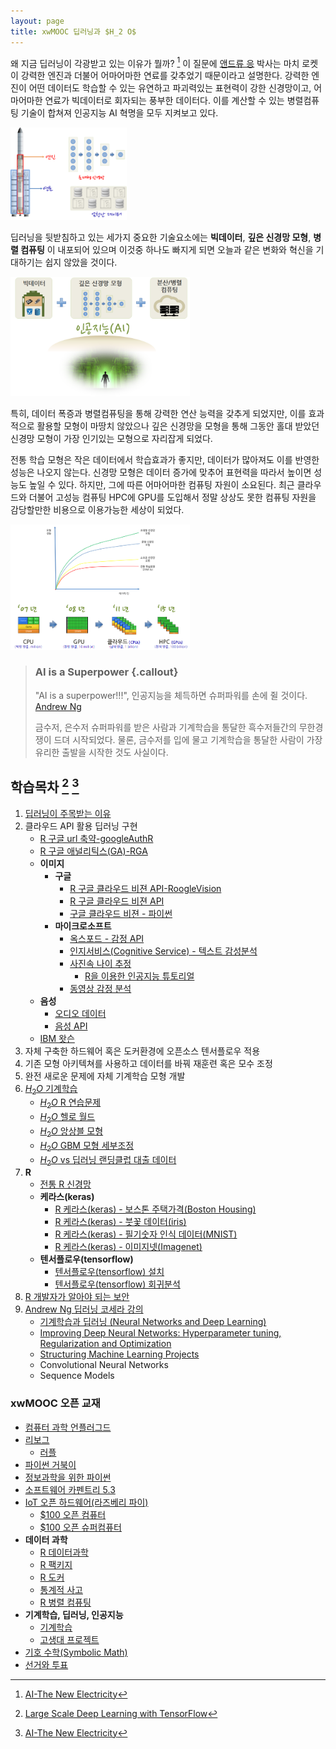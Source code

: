 ```yaml
---
layout: page
title: xwMOOC 딥러닝과 $H_2 O$
---
```



왜 지금 딥러닝이 각광받고 있는 이유가 뭘까? [^andrew-ng-spark-2016] 이 질문에 [앤드류 응](http://www.andrewng.org/) 박사는 마치 로켓이 강력한 엔진과 더불어 어마어마한 연료를 갖추었기 때문이라고 설명한다. 강력한 엔진이 어떤 데이터도 학습할 수 있는 유연하고 파괴력있는 표현력이 강한 신경망이고, 어마어마한 연료가 빅데이터로 회자되는 풍부한 데이터다. 이를 계산할 수 있는 병렬컴퓨팅 기술이 합쳐져 인공지능 AI 혁명을 모두 지켜보고 있다.

<img src="fig/ear-of-dl.png" width="37%" />

딥러닝을 뒷받침하고 있는 세가지 중요한 기술요소에는 **빅데이터**, **깊은 신경망 모형**, **병렬 컴퓨팅** 이 내포되어 있으며 이것중 하나도 빠지게 되면 오늘과 같은 변화와 혁신을 기대하기는 쉽지 않았을 것이다.

<img src="fig/three-pillars.png" width="57%" />

특히, 데이터 폭증과 병렬컴퓨팅을 통해 강력한 연산 능력을 갖추게 되었지만, 이를 효과적으로 활용할 모형이 마땅치 않았으나 깊은 신경망을 모형을 통해 그동안 홀대 받았던 신경망 모형이 가장 인기있는 모형으로 자리잡게 되었다.

전통 학습 모형은 작은 데이터에서 학습효과가 좋지만, 데이터가 많아져도 이를 반영한 성능은 나오지 않는다. 신경망 모형은 데이터 증가에 맞추어 표현력을 따라서 높이면 성능도 높일 수 있다. 하지만, 그에 따른 어마어마한 컴퓨팅 자원이 소요된다. 최근 클라우드와 더불어 고성능 컴퓨팅 HPC에 GPU를 도입해서 정말 상상도 못한 컴퓨팅 자원을 감당할만한 비용으로 이용가능한 세상이 되었다.

<img src="fig/dl-hpc-evolution.png" width="57%" />



> ### AI is a Superpower {.callout}
>
> "AI is a superpower!!!", 인공지능을 체득하면 슈퍼파워를 손에 쥘 것이다. [Andrew Ng](https://twitter.com/andrewyng/status/728986380638916609)
>
> 금수저, 은수저 슈퍼파워를 받은 사람과 기계학습을 통달한 흑수저들간의 무한경쟁이 드뎌 시작되었다. 물론, 
> 금수저를 입에 물고 기계학습을 통달한 사람이 가장 유리한 출발을 시작한 것도 사실이다.


## 학습목차 [^jeff-dean-spark-2016] [^andrew-ng-spark-2016]

[^jeff-dean-spark-2016]: [Large Scale Deep Learning with TensorFlow](https://www.youtube.com/watch?v=XYwIDn00PAo) 
[^andrew-ng-spark-2016]: [AI-The New Electricity](https://www.youtube.com/watch?v=4eJhcxfYR4I)

1. [딥러닝이 주목받는 이유](why-dl.html)
1. 클라우드 API 활용 딥러닝 구현
    - [R 구글 url 축약-googleAuthR](r-short-url.html)
    - [R 구글 애널리틱스(GA)-RGA](r-ga.html)
    - **이미지**
        - **구글**
            - [R 구글 클라우드 비젼 API-RoogleVision](r-google-vision-rooglevision.html)
            - [R 구글 클라우드 비젼 API](r-google-vision-api.html)
            - [구글 클라우드 비젼 - 파이썬](gc-vision.html)            
        - **마이크로소프트**            
            - [옥스포드 - 감정 API](ms-oxford-emotion.html)
            - [인지서비스(Cognitive Service) - 텍스트 감성분석](ms-cognitive-text-sentiment.html)
            - [사진속 나이 추정](ms-oxford-age.html)
                - [R을 이용한 인공지능 튜토리얼](ms-oxford-kcode-tutorial.html)
            - [동영상 감정 분석](ms-oxford-video.html)            
    - **음성**
        - [오디오 데이터](speech-data-manip.html)
        - [음성 API](speech-api.html)
    - [IBM 왓슨](r-watson.html)
1. 자체 구축한 하드웨어 혹은 도커환경에 오픈소스 텐서플로우 적용
1. 기존 모형 아키텍쳐를 사용하고 데이터를 바꿔 재훈련 혹은 모수 조정
1. 완전 새로운 문제에 자체 기계학습 모형 개발 
1. [$H_2 O$ 기계학습](h20-arch.html)
    - [$H_2 O$ R 연습문제](h2o-r-exercise.html)
    - [$H_2 O$ 헬로 월드](h2o-hello-world.html)
    - [$H_2 O$ 앙상블 모형](h2o-ensemble-higgs.html)
    - [$H_2 O$ GBM 모형 세부조정](h2o-gbm-titanic.html)
    - [$H_2 O$ vs 딥러닝 랜딩클럽 대출 데이터](h2o-deep-learning-landingclub.html)
1. **R**
    - [전통 R 신경망](r-nnet.html)
    - **케라스(keras)**
        - [R 케라스(keras) - 보스톤 주택가격(Boston Housing)](r-keras-boston-housing.html)
        - [R 케라스(keras) - 붓꽃 데이터(iris)](r-keras-iris.html)
        - [R 케라스(keras) - 필기숫자 인식 데이터(MNIST)](r-keras-mnist.html)
        - [R 케라스(keras) - 이미지넷(Imagenet)](r-keras-imagenet.html)
    - **텐서플로우(tensorflow)**
        - [텐서플로우(tensorflow) 설치](r-tensorflow-install.html)
        - [텐서플로우(tensorflow) 회귀분석](r-tensorflow-regression.html)
1. [R 개발자가 알아야 되는 보안](r-security.html)
1. [Andrew Ng 딥러닝 코세라 강의](ng-coursera.html)
    - [기계학습과 딥러닝 (Neural Networks and Deep Learning)](ng-intro.html)
    - [Improving Deep Neural Networks: Hyperparameter tuning, Regularization and Optimization](ng-tuning.html)
    - [Structuring Machine Learning Projects](ng-product.html)
    - Convolutional Neural Networks
    - Sequence Models


### xwMOOC 오픈 교재

- [컴퓨터 과학 언플러그드](http://unplugged.xwmooc.org)  
- [리보그](http://reeborg.xwmooc.org)  
     - [러플](http://rur-ple.xwmooc.org)  
- [파이썬 거북이](http://swcarpentry.github.io/python-novice-turtles/index-kr.html)  
- [정보과학을 위한 파이썬](http://python.xwmooc.org)  
- [소프트웨어 카펜트리 5.3](http://swcarpentry.xwmooc.org)
- [IoT 오픈 하드웨어(라즈베리 파이)](http://raspberry-pi.xwmooc.org/)
    - [$100 오픈 컴퓨터](http://computer.xwmooc.org/)   
    - [$100 오픈 슈퍼컴퓨터](http://computers.xwmooc.org/)
- **데이터 과학**
    - [R 데이터과학](http://statkclee.github.io/data-science)
    - [R 팩키지](http://r-pkgs.xwmooc.org/)
    - [R 도커](http://statkclee.github.io/r-docker/)
    - [통계적 사고](http://think-stat.xwmooc.org/)
    - [R 병렬 컴퓨팅](http://parallel.xwmooc.org/)    
- **기계학습, 딥러닝, 인공지능**
    - [기계학습](http://statkclee.github.io/ml)
    - [고생대 프로젝트](http://statkclee.github.io/trilobite)
- [기호 수학(Symbolic Math)](http://sympy.xwmooc.org/)
- [선거와 투표](http://statkclee.github.io/politics)

